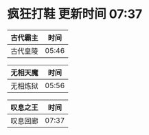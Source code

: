 # 疯狂打鞋 更新时间 07:37

| 古代霸主   | 时间    |
|--------|-------|
| 古代皇陵 | 05:46 |

| 无相天魔   | 时间    |
|--------|-------|
| 无相炼狱 | 05:56 |

| 叹息之王   | 时间    |
|--------|-------|
| 叹息回廊 | 07:37 |